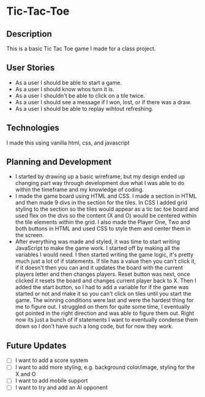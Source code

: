 # Tic-Tac-Toe

## Description

This is a basic Tic Tac Toe game I made for a class project.

## User Stories

* As a user I should be able to start a game.
* As a user I should know whos turn it is.
* As a user I shouldn't be able to click on a tile twice.
* As a user I should see a message if I won, lost, or if there was a draw.
* As a user I should be able to replay wihtout refreshing.


## Technologies

I made this using vanilla html, css, and javascript

## Planning and Development 

- I started by drawing up a basic wireframe, but my design ended up changing part way through development due what I was able to do within the timeframe and my knowledge of coding.
- I made the game board using HTML and CSS. I made a section in HTML and then made 9 divs in the section for the tiles. In CSS I added grid styling to the section so the tiles would appear as a tic tac toe board and used flex on the divs so the content (X and O) would be centered within the tile elements within the grid. I also made the Player One, Two and both buttons in HTML and used CSS to style them and center them in the screen.
- After everything was made and styled, it was time to start writing JavaScript to make the game work. I started off by making all the variables I would need. I then started writing the game logic, it's pretty much just a lot of if statements. If tile has a value then you can't click it, if it doesn't then you can and it updates the board with the current players letter and then changes players. Reset button was next, once clicked it resets the board and changes current player back to X. Then I added the start button, so I had to add a variable for if the game was started or not and make it so you can't click on tiles until you start the game. The winning conditions were last and were the hardest thing for me to figure out. I struggled on them for quite some time, I eventually got pointed in the right direction and was able to figure them out. Right now its just a bunch of if statements I want to eventually condense them down so I don't have such a long code, but for now they work.

## Future Updates

- [ ] I want to add a score system
- [ ] I want to add more styling, e.g. background color/image, styling for the X and O
- [ ] I want to add mobile support
- [ ] I want to try and add an AI opponent